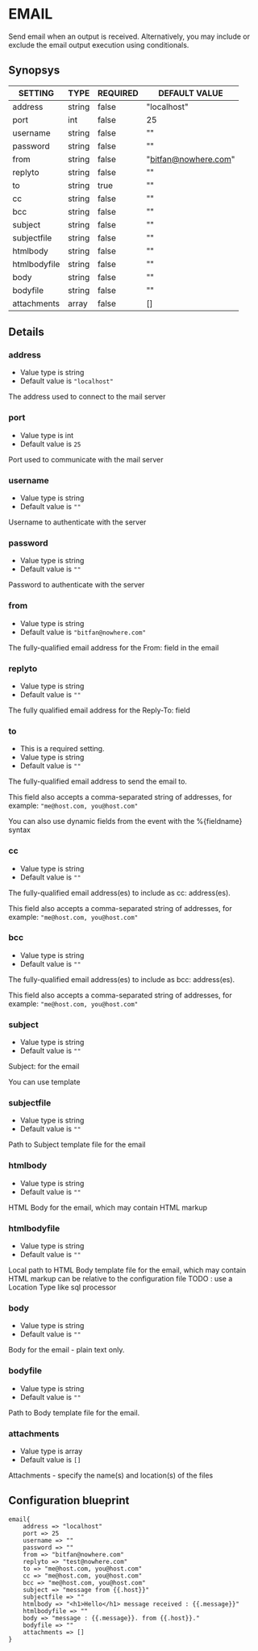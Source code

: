 # EMAIL
Send email when an output is received. Alternatively, you may include or exclude the email output execution using conditionals.

## Synopsys


|   SETTING    |  TYPE  | REQUIRED |    DEFAULT VALUE     |
|--------------|--------|----------|----------------------|
| address      | string | false    | "localhost"          |
| port         | int    | false    |                   25 |
| username     | string | false    | ""                   |
| password     | string | false    | ""                   |
| from         | string | false    | "bitfan@nowhere.com" |
| replyto      | string | false    | ""                   |
| to           | string | true     | ""                   |
| cc           | string | false    | ""                   |
| bcc          | string | false    | ""                   |
| subject      | string | false    | ""                   |
| subjectfile  | string | false    | ""                   |
| htmlbody     | string | false    | ""                   |
| htmlbodyfile | string | false    | ""                   |
| body         | string | false    | ""                   |
| bodyfile     | string | false    | ""                   |
| attachments  | array  | false    | []                   |


## Details

### address
* Value type is string
* Default value is `"localhost"`

The address used to connect to the mail server

### port
* Value type is int
* Default value is `25`

Port used to communicate with the mail server

### username
* Value type is string
* Default value is `""`

Username to authenticate with the server

### password
* Value type is string
* Default value is `""`

Password to authenticate with the server

### from
* Value type is string
* Default value is `"bitfan@nowhere.com"`

The fully-qualified email address for the From: field in the email

### replyto
* Value type is string
* Default value is `""`

The fully qualified email address for the Reply-To: field

### to
* This is a required setting.
* Value type is string
* Default value is `""`

The fully-qualified email address to send the email to.

This field also accepts a comma-separated string of addresses, for example: `"me@host.com, you@host.com"`

You can also use dynamic fields from the event with the %{fieldname} syntax

### cc
* Value type is string
* Default value is `""`

The fully-qualified email address(es) to include as cc: address(es).

This field also accepts a comma-separated string of addresses, for example: `"me@host.com, you@host.com"`

### bcc
* Value type is string
* Default value is `""`

The fully-qualified email address(es) to include as bcc: address(es).

This field also accepts a comma-separated string of addresses, for example: `"me@host.com, you@host.com"`

### subject
* Value type is string
* Default value is `""`

Subject: for the email

You can use template

### subjectfile
* Value type is string
* Default value is `""`

Path to Subject template file for the email

### htmlbody
* Value type is string
* Default value is `""`

HTML Body for the email, which may contain HTML markup

### htmlbodyfile
* Value type is string
* Default value is `""`

Local path to HTML Body template file for the email, which may contain HTML markup
can be relative to the configuration file
TODO : use a Location Type like sql processor

### body
* Value type is string
* Default value is `""`

Body for the email - plain text only.

### bodyfile
* Value type is string
* Default value is `""`

Path to Body template file for the email.

### attachments
* Value type is array
* Default value is `[]`

Attachments - specify the name(s) and location(s) of the files



## Configuration blueprint

```
email{
	address => "localhost"
	port => 25
	username => ""
	password => ""
	from => "bitfan@nowhere.com"
	replyto => "test@nowhere.com"
	to => "me@host.com, you@host.com"
	cc => "me@host.com, you@host.com"
	bcc => "me@host.com, you@host.com"
	subject => "message from {{.host}}"
	subjectfile => ""
	htmlbody => "<h1>Hello</h1> message received : {{.message}}"
	htmlbodyfile => ""
	body => "message : {{.message}}. from {{.host}}."
	bodyfile => ""
	attachments => []
}
```
